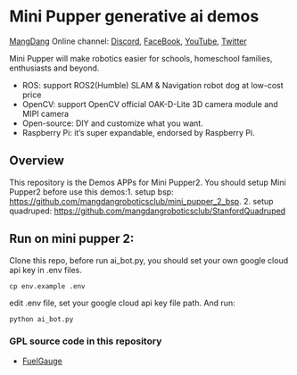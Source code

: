 # Mini Pupper generative ai demos
[MangDang](https://www.mangdang.net/) Online channel: [Discord](https://discord.gg/xJdt3dHBVw), [FaceBook](https://www.facebook.com/groups/716473723088464), [YouTube](https://www.youtube.com/channel/UCqHWYGXmnoO7VWHmENje3ug/featured), [Twitter](https://twitter.com/LeggedRobot)

Mini Pupper will make robotics easier for schools, homeschool families, enthusiasts and beyond.

- ROS: support ROS2(Humble) SLAM & Navigation robot dog at low-cost price
- OpenCV: support OpenCV official OAK-D-Lite 3D camera module and MIPI camera
- Open-source: DIY and customize what you want.
- Raspberry Pi: it’s super expandable, endorsed by Raspberry Pi.

## Overview

This repository is the Demos APPs for Mini Pupper2. You should setup Mini Pupper2 before use this demos:1. setup bsp: https://github.com/mangdangroboticsclub/mini_pupper_2_bsp. 2. setup quadruped: https://github.com/mangdangroboticsclub/StanfordQuadruped 


## Run on mini pupper 2: 

Clone this repo, before run ai_bot.py, you should set your own google cloud api key in .env files.

```
cp env.example .env
```
edit .env file, set your google cloud api key file path. And run:
```
python ai_bot.py
```

### GPL source code in this repository
* [FuelGauge](./FuelGauge)
